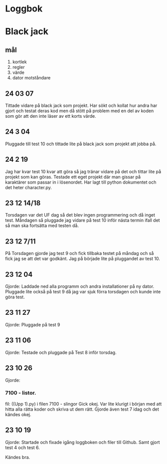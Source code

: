 Loggbok
==========

Black jack
==========
mål
-------

1. kortlek
2. regler
3. värde
4. dator motståndare



24 03 07
-------------
Tittade vidare på black jack som projekt. Har sökt och kollat hur andra har gjort och testat deras kod men då stött på problem med en del av koden som gör att den inte läser av ett korts värde.

24 3 04
-----------
Pluggade till test 10 och tittade lite på black jack som projekt att jobba på.

24 2 19
-----------
Jag har kvar test 10 kvar att göra så jag tränar vidare på det och tittar lite på projekt som kan göras. Testade ett eget projekt där man gissar på karaktärer som passar in i lösenordet. Har lagt till python dokumentet och det heter character.py.

23 12 14/18
-----------
Torsdagen var det UF dag så det blev ingen programmering och då inget test. Måndagen så pluggade jag vidare på test 10 inför nästa termin ifall det så man ska fortsätta med testen då.


23 12 7/11
----------
På Torsdagen gjorde jag test 9 och fick tillbaka testet på måndag och så fick jag se att det var godkänt. Jag på började lite på pluggandet av test 10.

23 12 04
----------
Gjorde:
Laddade ned alla programm och andra installationer på ny dator. Pluggade lite också på test 9 då jag var sjuk förra torsdagen och kunde inte göra test.

23 11 27
---------
Gjorde: 
Pluggade på test 9


23 11 06
----------
Gjorde: 
Testade och pluggade på Test 8 inför torsdag. 

23 10 26
----------

Gjorde: 
### 7100 - listor.
fil: ((Upp 1).py) i filen 7100 - slingor
Gick okej. Var lite klurigt i början med att hitta alla rätta  koder och skriva ut dem rätt.
Gjorde även test 7 idag och det kändes okej.


23 10 19
-----------

Gjorde:
Startade och fixade igång loggboken och filer till Github.
Samt gjort test 4 och test 6.

Kändes bra.